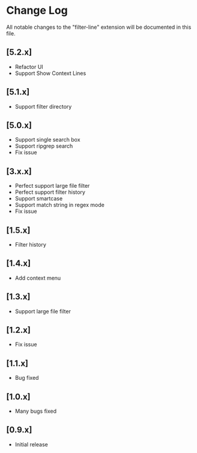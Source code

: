 # Change Log
All notable changes to the "filter-line" extension will be documented in this file.

## [5.2.x]
- Refactor UI
- Support Show Context Lines

## [5.1.x]
- Support filter directory

## [5.0.x]
- Support single search box
- Support ripgrep search
- Fix issue

## [3.x.x]
- Perfect support large file filter
- Perfect support filter history
- Support smartcase
- Support match string in regex mode
- Fix issue

## [1.5.x]
- Filter history

## [1.4.x]
- Add context menu

## [1.3.x]
- Support large file filter

## [1.2.x]
- Fix issue

## [1.1.x]
- Bug fixed

## [1.0.x]
- Many bugs fixed

## [0.9.x]
- Initial release